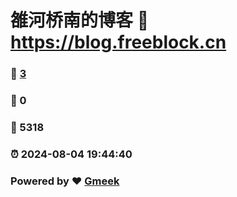 # 雒河桥南的博客 :link: https://blog.freeblock.cn 
### :page_facing_up: [3](https://blog.freeblock.cn/tag.html) 
### :speech_balloon: 0 
### :hibiscus: 5318 
### :alarm_clock: 2024-08-04 19:44:40 
### Powered by :heart: [Gmeek](https://github.com/Meekdai/Gmeek)
